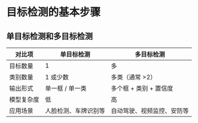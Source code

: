 # 目标检测的基本步骤

## 单目标检测和多目标检测

| 对比项     | 单目标检测           | 多目标检测                 |
| ---------- | -------------------- | -------------------------- |
| 目标数量   | 1                    | 多                         |
| 类别数量   | 1 或少数             | 多类（通常 >2）            |
| 输出形式   | 单一框 / 单一类      | 多个框 + 类别 + 置信度     |
| 模型复杂度 | 低                   | 高                         |
| 应用场景   | 人脸检测、车牌识别等 | 自动驾驶、视频监控、安防等 |